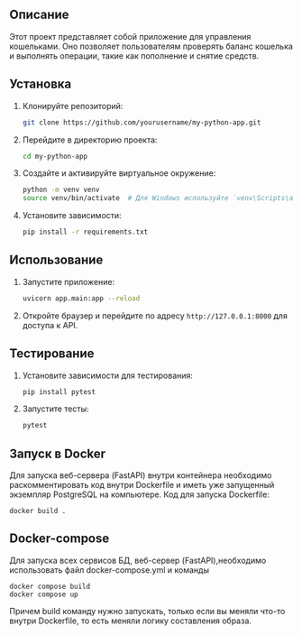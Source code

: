 

## Описание
Этот проект представляет собой приложение для управления кошельками. Оно позволяет пользователям проверять баланс кошелька и выполнять операции, такие как пополнение и снятие средств.

## Установка
1. Клонируйте репозиторий:
    ```sh
    git clone https://github.com/yourusername/my-python-app.git
    ```
2. Перейдите в директорию проекта:
    ```sh
    cd my-python-app
    ```
3. Создайте и активируйте виртуальное окружение:
    ```sh
    python -m venv venv
    source venv/bin/activate  # Для Windows используйте `venv\Scripts\activate`
    ```
4. Установите зависимости:
    ```sh
    pip install -r requirements.txt
    ```

## Использование
1. Запустите приложение:
    ```sh
    uvicorn app.main:app --reload
    ```
2. Откройте браузер и перейдите по адресу `http://127.0.0.1:8000` для доступа к API.

## Тестирование
1. Установите зависимости для тестирования:
    ```sh
    pip install pytest
    ```
2. Запустите тесты:
    ```sh
    pytest
    ```

##  Запуск в Docker
Для запуска веб-сервера (FastAPI) внутри контейнера необходимо раскомментировать код внутри Dockerfile и иметь уже запущенный экземпляр PostgreSQL на компьютере. Код для запуска Dockerfile:

    
    docker build .


## Docker-compose
Для запуска всех сервисов БД, веб-сервер (FastAPI),необходимо использовать файл docker-compose.yml и команды

    
    docker compose build
    docker compose up
    

Причем build команду нужно запускать, только если вы меняли что-то внутри Dockerfile, то есть меняли логику составления образа.